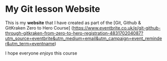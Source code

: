 # My Git lesson Website

This is my **website** that I have created as part of the [Git, Github & GitKraken Zero to Hero Course] (https://www.eventbrite.co.uk/e/git-github-through-gitkraken-from-zero-to-hero-registration-483170204087?utm_source=eventbrite&utm_medium=email&utm_campaign=event_reminder&utm_term=eventname)

I hope everyone _enjoys_ this course